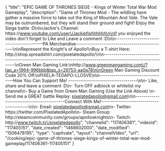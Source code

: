 {
    "title": "EPIC GAME OF THRONES SIEGE - Kings of Winter Total War Mod Gameplay",
    "description": "Game of Thrones Mod - The wildling have gather a massive force to take out the King of Mountain And Vale.  The Vale may be outnumbered, but they will stand their ground and fight!  Enjoy the Siege battle :D\n\nJackie's Channel: https:\/\/www.youtube.com\/user\/Jackiefishhhhhh\n\nIf you enjoyed the video don't forget to Like and Leave a comment :D\n\n-----------------------------------------PA Merchandise----------------------------------------------\n\nRepresent the Knight's of Apollo!\nBuy a T-shirt Here: http:\/\/shop.spreadshirt.com\/pixelatedapollo\/\n\n---------------------------------------------------------------------------------------------------------------\nGreen Man Gaming Link:\nhttp:\/\/www.greenmangaming.com\/?tap_a=1964-996bbb&tap_s=29753-aa0a78\n\nGreen Man Gaming Discount Code 20% Off:\nPIXELA-TEDAPO-LLOSVE\n\n----------------------------------How You Can Support Me! -----------------------------------\n\n- Like, share and leave a comment :D\n- Turn OFF adblock or whitelist my channel\n- Buy a Game from Green Man Gaming (Use the Link Above) \n- Send me a GREAT battle Replay: pixelatedapollo@gmail.com\n\n------------------------------------------Connect With Me!-----------------------------------------\n\n- Email: pixelatedapollo@gmail.com\n- Twitter: https:\/\/twitter.com\/PixelatedApollo\n- Steam Group:  http:\/\/steamcommunity.com\/groups\/apollosknights\n- Twitch: http:\/\/www.twitch.tv\/pixelatedapollo",
    "channelid": "117406361",
    "videoid": "117405151",
    "date_created": "1468602000",
    "date_modified": "1506478195",
    "type": "captivate",
    "layout": "channelVideo",
    "url": "\/cooking\/epic-game-of-thrones-siege-kings-of-winter-total-war-mod-gameplay\/117406361-117405151"
}